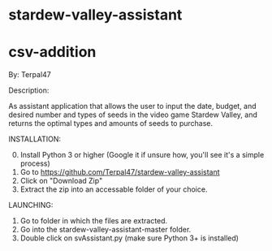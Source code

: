 # stardew-valley-assistant
# csv-addition

By: Terpal47

Description:

As assistant application that allows the user to input the date, budget, and desired
number and types of seeds in the video game Stardew Valley, and returns the optimal
types and amounts of seeds to purchase.

INSTALLATION:

0. Install Python 3 or higher (Google it if unsure how, you'll see it's a simple process)
1. Go to https://github.com/Terpal47/stardew-valley-assistant
2. Click on "Download Zip"
3. Extract the zip into an accessable folder of your choice.

LAUNCHING:

1. Go to folder in which the files are extracted.
2. Go into the stardew-valley-assistant-master folder.
3. Double click on svAssistant.py (make sure Python 3+ is installed)